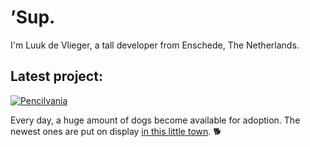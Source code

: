 # ’Sup.

I'm Luuk de Vlieger, a tall developer from Enschede, The Netherlands.

## Latest project:

[![Pencilvania](https://pencilvania.stutpak.com/header.jpg)](https://pencilvania.stutpak.com)

Every day, a huge amount of dogs become available for adoption. The newest ones are put on display [in this little town](https://pencilvania.stutpak.com). 🐕
